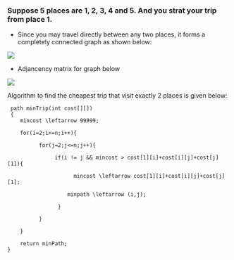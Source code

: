 ### Suppose 5 places are 1, 2, 3, 4 and 5. And you strat your trip from place 1.

- Since you may travel directly between any two places, it forms a completely connected graph as shown below:

![](https://github.com/JeffLoboz/DSAFINALREVIEW/blob/main/images/graph.png)

- Adjancency matrix for graph below 

 ![](https://github.com/JeffLoboz/DSAFINALREVIEW/blob/main/images/adjacencyMatrix.png)

Algorithm to find the cheapest trip that visit exactly 2 places is given below:

     path minTrip(int cost[][])
     {
        mincost \leftarrow 99999;

        for(i=2;i<=n;i++){

              for(j=2;j<=n;j++){

                   if(i != j && mincost > cost[1][i]+cost[i][j]+cost[j][1]){

                         mincost \leftarrow cost[1][i]+cost[i][j]+cost[j][1];

                       minpath \leftarrow (i,j);

                    }

              }

        }

        return minPath;
    }
